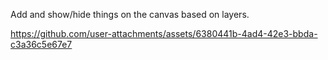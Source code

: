 Add and show/hide things on the canvas based on layers. 

https://github.com/user-attachments/assets/6380441b-4ad4-42e3-bbda-c3a36c5e67e7


